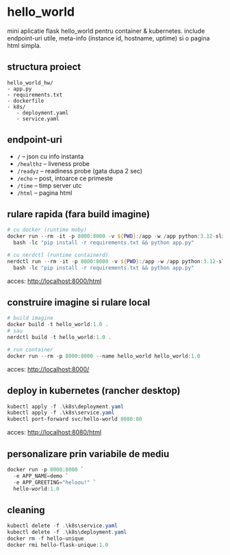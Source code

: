 # hello_world

mini aplicatie flask hello_world pentru container & kubernetes. include endpoint-uri utile, meta-info (instance id, hostname, uptime) si o pagina html simpla. 

## structura proiect
```
hello_world_hw/
- app.py
- requirements.txt
- dockerfile
- k8s/
   - deployment.yaml
   - service.yaml
```

## endpoint-uri
- `/` – json cu info instanta  
- `/healthz` – liveness probe  
- `/readyz` – readiness probe (gata dupa 2 sec)  
- `/echo` – post, intoarce ce primeste  
- `/time` – timp server utc  
- `/html` – pagina html

## rulare rapida (fara build imagine)
```powershell
# cu docker (runtime moby)
docker run --rm -it -p 8000:8000 -v ${PWD}:/app -w /app python:3.12-slim `
  bash -lc "pip install -r requirements.txt && python app.py"

# cu nerdctl (runtime containerd)
nerdctl run --rm -it -p 8000:8000 -v ${PWD}:/app -w /app python:3.12-slim `
  bash -lc "pip install -r requirements.txt && python app.py"
```
acces: [http://localhost:8000/html](http://localhost:8000/html)

## construire imagine si rulare local
```powershell
# build imagine
docker build -t hello_world:1.0 .
# sau
nerdctl build -t hello_world:1.0 .

# run container
docker run --rm -p 8000:8000 --name hello_world hello_world:1.0
```
acces: [http://localhost:8000/](http://localhost:8000/)

## deploy in kubernetes (rancher desktop)
```powershell
kubectl apply -f .\k8s\deployment.yaml
kubectl apply -f .\k8s\service.yaml
kubectl port-forward svc/hello-world 8080:80
```
acces: [http://localhost:8080/html](http://localhost:8080/html)

## personalizare prin variabile de mediu
```powershell
docker run -p 8000:8000 `
  -e APP_NAME=demo `
  -e APP_GREETING="heloou!" `
  hello-world:1.0
```

## cleaning
```powershell
kubectl delete -f .\k8s\service.yaml
kubectl delete -f .\k8s\deployment.yaml
docker rm -f hello-unique
docker rmi hello-flask-unique:1.0
```

